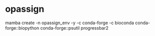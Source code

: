 # opassign



mamba create -n opassign_env -y -c conda-forge -c bioconda conda-forge::biopython conda-forge::psutil progressbar2 
